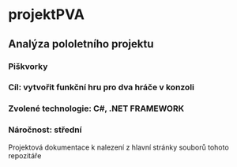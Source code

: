 # projektPVA
## Analýza pololetního projektu
### Piškvorky
### Cíl: vytvořit funkční hru pro dva hráče v konzoli
### Zvolené technologie: C#, .NET FRAMEWORK
### Náročnost: střední
Projektová dokumentace k nalezení z hlavní stránky souborů tohoto repozitáře
